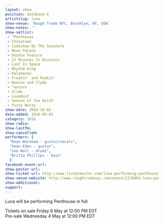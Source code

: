 ```yaml
---
layout: show
position: database-5
artistslug: luna
show-venue: 'Rough Trade NYC, Brooklyn, NY, USA'
show-notes: ''
show-setlist: 
 - ^Penthouse
 - Chinatown
 - Sideshow By The Seashore
 - Moon Palace
 - Double Feature
 - 23 Minutes In Brussels
 - Lost In Space
 - Rhythm King
 - Kalamazoo
 - Freakin' and Peakin'
 - Bonnie and Clyde
 - ^encore
 - Slide
 - Lovedust
 - Season of the Witch
 - Fuzzy Wuzzy
show-date: 2016-10-02
date-added: 2016-05-02
category: 2016
show-radio: 
show-lastfm: 
show-cancelled: 
performers: [
  "Dean Wareham - guitar/vocals",
  "Sean Eden - guitar",
  "Lee Wall - drums",
  "Britta Phillips - bass"
  ]
facebook-event-url: 
show-poster-url: 
show-ticket-url: http://www.ticketmaster.com/luna-performing-penthouse-brooklyn-new-york-10-02-2016/event/0000509D0AE8A3F1?artistid=733769&majorcatid=10001&minorcatid=60
show-venue-website: http://www.roughtradenyc.com/event/1178993-luna-performing-penthouse-brooklyn
show-additional: 
support:
---
```

Luna will be performing Penthouse in full

Tickets on sale Friday 6 May at 12:00 PM EDT  
Pre-sale Wednesday 4 May at 12:00 PM EDT  
